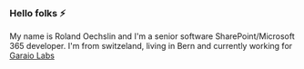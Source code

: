 ### Hello folks ⚡

My name is Roland Oechslin and I'm a senior software SharePoint/Microsoft 365 developer. I'm from switzeland, living in Bern and currently working for [Garaio Labs](https://www.garaio.com/)

<!--
**rolandoechslin/rolandoechslin** is a ✨ _special_ ✨ repository because its `README.md` (this file) appears on your GitHub profile.

Here are some ideas to get you started:

- 🔭 I’m currently working on ...
- 🌱 I’m currently learning ...
- 👯 I’m looking to collaborate on ...
- 🤔 I’m looking for help with ...
- 💬 Ask me about ...
- 📫 How to reach me: ...
- 😄 Pronouns: ...
- ⚡ Fun fact: ...
-->
